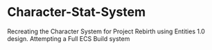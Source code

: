 # Character-Stat-System
Recreating the Character System for Project Rebirth using Entities 1.0 design. Attempting a Full ECS Build system 
